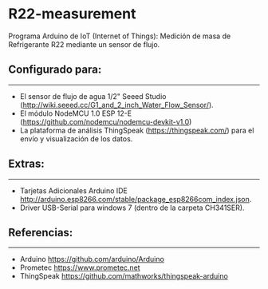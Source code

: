 # R22-measurement
Programa Arduino de IoT (Internet of Things): Medición de masa de Refrigerante R22 mediante un sensor de flujo. 

## Configurado para:
- - - - - - -
- El sensor de flujo de agua 1/2" Seeed Studio (http://wiki.seeed.cc/G1_and_2_inch_Water_Flow_Sensor/).
- El módulo NodeMCU 1.0 ESP 12-E (https://github.com/nodemcu/nodemcu-devkit-v1.0)
- La plataforma de análisis ThingSpeak (https://thingspeak.com/) para el envío y visualización de los datos.


## Extras:
- - - - -
- Tarjetas Adicionales Arduino IDE http://arduino.esp8266.com/stable/package_esp8266com_index.json.
- Driver USB-Serial para windows 7 (dentro de la carpeta CH341SER).


## Referencias:
- - - - - - -
- Arduino https://github.com/arduino/Arduino
- Prometec https://www.prometec.net
- ThingSpeak https://github.com/mathworks/thingspeak-arduino
